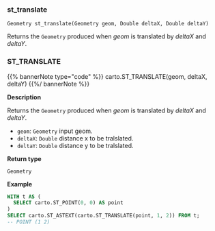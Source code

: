 ### st_translate
`Geometry st_translate(Geometry geom, Double deltaX, Double deltaY)`

Returns the `Geometry` produced when _geom_ is translated by _deltaX_ and _deltaY_.
### ST_TRANSLATE

{{% bannerNote type="code" %}}
carto.ST_TRANSLATE(geom, deltaX, deltaY)
{{%/ bannerNote %}}

**Description**

Returns the `Geometry` produced when _geom_ is translated by _deltaX_ and _deltaY_.

* `geom`: `Geometry` input geom.
* `deltaX`: `Double` distance x to be tralslated.
* `deltaY`: `Double` distance y to be tralslated.

**Return type**

`Geometry`

**Example**

```sql
WITH t AS (
  SELECT carto.ST_POINT(0, 0) AS point
)
SELECT carto.ST_ASTEXT(carto.ST_TRANSLATE(point, 1, 2)) FROM t;
-- POINT (1 2)
```